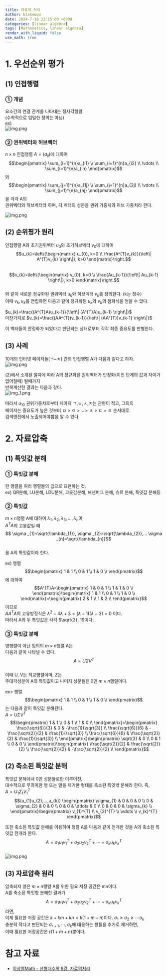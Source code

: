```yaml
---
title: 자료의 처리
author: blakewoo
date: 2024-7-18 23:15:00 +0900
categories: [linear algebra]
tags: [Mathematics, linear algebra] 
render_with_liquid: false
use_math: true
---
```


# 1. 우선순위 평가
## (1) 인접행렬
### ① 개념
요소간의 연결 관계를 나타내는 정사각행렬   
(수학적으로 엄밀한 정의는 아님)   
ex)   
![img.png](/assets/blog/linearAlgebra/linear_algebra_graph1.png)   

### ② 권위벡터와 허브벡터
$n \times n$ 인접행렬 $A=(a_{ij})$에 대하여   
$$\begin{pmatrix}
\sum_{i=1}^{n}a_{i1} \\
\sum_{i=1}^{n}a_{i2} \\
\vdots  \\ \sum_{i=1}^{n}a_{in}
\end{pmatrix}$$와 $$\begin{pmatrix}
\sum_{j=1}^{n}a_{1j} \\
\sum_{j=1}^{n}a_{2j} \\
\vdots  \\ \sum_{j=1}^{n}a_{nj}
\end{pmatrix}$$을 각각 A의   
권위벡터와 허브벡터라 하며, 각 벡터의 성분을 권위 가중치와 허브 가중치라 한다.

![img.png](/assets/blog/linearAlgebra/auth_weight_and_hub_weight_img1.png)


## (2) 순위평가 원리
인접행렬 A와 초기권위벡터 $u_{0}$와 초기허브벡터 $v_{0}$에 대하여   
$$u_{k}=\left\{\begin{matrix}
u_{0}, k=0 \\ \frac{A^{T}v_{k}}{\left\| A^{T}v_{k} \right\|}, k>0
\end{matrix}\right.$$   
$$v_{k}=\left\{\begin{matrix}
v_{0}, k=0 \\ \frac{Au_{k-1}}{\left\| Au_{k-1} \right\|}, k>0
\end{matrix}\right.$$   
와 같이 새로운 정규화된 권위벡터 $u_{k}$와 허브벡터 $v_{k}$를 정의한다. (k는 정수)   
이때 $v_{k},u_{k}$를 연립하면 다음과 같이 정규화된 $u_{k}$와 $v_{k}$의 점화식을 얻을 수 있다.

$u_{k}=\frac{(A^{T}A)u_{k-1}}{\left\| (A^{T}A)u_{k-1} \right\|}$   
마찬가지로 $v_{k}=\frac{(AA^{T})v_{k-1}}{\left\| (AA^{T})v_{k-1} \right\|}$   

이 벡터들이 안정화가 되었다고 판단되는 상태로부터 각각 최종 중요도를 판별한다.

## (3) 사례
10개의 인터넷 페이지들(ㄱ~ㅊ) 간의 인접행렬 A가 다음과 같다고 하자.   
![img.png](/assets/blog/linearAlgebra/linear_algebra_matrix1.png)   


(2)에서 소개된 절차에 따라 A의 정규화된 권위벡터가 안정화(이전 단계의 값과 차이가 없어질때) 될때까지   
반복계산한 결과는 다음과 같다.   
![img_1.png](/assets/blog/linearAlgebra/linear_algebra_matrix2.png)   

따라서 $u_{10}$ 권위가중치로부터 페이지 ㄱ,ㅂ,ㅅ,ㅈ는 관련이 적고, 그외의   
페이지는 중요도가 높은 것부터 ㅁ > ㅇ > ㄴ> ㅊ > ㄷ = ㄹ 순서대로   
검색엔진에서 노출되어야함을 알 수 있다.

# 2. 자료압축
## (1) 특잇값 분해
### ① 특잇값 분해
한 행렬을 여러 행렬들의 곱으로 표현하는 것.   
ex) QR분해, LU분해, LDU분해, 고윳값분해, 해센버그 분해, 슈르 분해, 특잇값 분해등

### ② 특잇값
$m \times n$행렬 A에 대하여 $\lambda_{1},\lambda_{2},\lambda_{3},...,\lambda_{n}$이   
$A^{T}A$의 고윳값일 때   
$$ \sigma _{1}=\sqrt{\lambda_{1}}, \sigma _{2}=\sqrt{\lambda_{2}},... \sigma _{n}=\sqrt{\lambda_{n}}$$   
을 A의 특잇값이라 한다.

ex) 행렬 $$\begin{pmatrix}
1 & 1 \\
0 & 1 \\
1 & 0 \\
\end{pmatrix}$$에 대하여   
$$A^{T}A=\begin{pmatrix}
1 & 0 & 1 \\
1 & 1 & 0 \\
\end{pmatrix}\begin{matrix}
1 & 1 \\
0 & 1 \\
1 & 0 \\
\end{matrix}=\begin{pmatrix}
2 & 1 \\
1 & 2 \\
\end{pmatrix}$$이므로   
$AA^{T}A$의 고유방정식은
$\lambda^{2}-4\lambda+3=(\lambda-1)(\lambda-3)=0$ 이다.  
따라서 A의 두 특잇값은 각각 $\sqrt{3}, 1$이다.

### ③ 특잇값 분해
영행렬이 아닌 임의의 $m \times n$행렬 A는   
다음과 같이 나타낼 수 있다.   
$$A=U\Sigma V^{T}$$   
이때 U, V는 직교행렬이며, $\Sigma$는   
주대각성분이 A의 특잇값이고 나머지 성분들은 0인 $m\times n$행렬이다.

ex> 행렬 $$\begin{pmatrix}
1 & 1 \\
0 & 1 \\
1 & 0 \\
\end{pmatrix}$$는 다음과 같이 특잇값 분해된다.   
$A=U\Sigma V^{T}$
$$\begin{pmatrix}
1 & 1 \\
0 & 1 \\
1 & 0 \\
\end{pmatrix}=\begin{pmatrix}
\frac{\sqrt{6}}{3} & 0 & -\frac{1}{\sqrt{3}} \\
\frac{\sqrt{6}}{6} & -\frac{\sqrt{2}}{2} & \frac{1}{\sqrt{3}} \\
\frac{\sqrt{6}}{6} & \frac{\sqrt{2}}{2} & \frac{1}{\sqrt{3}} \\
\end{pmatrix}\begin{pmatrix}
\sqrt{3} & 0 \\
0 & 1 \\
0 & 0 \\
\end{pmatrix}\begin{pmatrix}
\frac{\sqrt{2}}{2} & \frac{\sqrt{2}}{2} \\
\frac{\sqrt{2}}{2} & -\frac{\sqrt{2}}{2} \\
\end{pmatrix}$$


## (2) 축소된 특잇값 분해
특잇값 분해에서 0인 성분들로만 이루어진,   
대수적으로 무의미한 행 또는 열을 제거한 형태를 축소된 특잇밗 분해라 한다. 즉,   
$A=U_{1}\Sigma_{1}V_{1}^{T}$
$$(u_{1}u_{2},...,u_{k}) \begin{pmatrix}
\sigma_{1}  & 0 & 0 & 0 \\
0 & \sigma_{2} & 0 & 0 \\
0 & 0 & \ddots  & 0 \\
0 & 0 & 0 & \sigma_{k} \\
\end{pmatrix}\begin{pmatrix}
v_{1}^{T} \\
v_{2}^{T} \\
\vdots  \\
v_{k}^{T}
\end{pmatrix}$$

또한 축소된 특잇값 분해를 이용하여 행렬 A를 다음과 같이 전개한 것을 A의 축소된 특잇값 전개라 한다.   
$$A=\sigma _{1}u_{1}v_{1}^{T}+\sigma_{2}u_{2}v_{2}^{T}+\cdots+\sigma_{k}u_{k}v_{k}^{T}$$   
![img.png](/assets/blog/linearAlgebra/data_process_img1.png)


## (3) 자료압축 원리
압축되지 않은 $m\times n$행렬 A를 위한 필요 저장 공간은 mn이다.   
A를 축소된 특잇밗 분해한 결과가 $$A=\sigma _{1}u_{1}v_{1}^{T}+\sigma_{2}u_{2}v_{2}^{T}+\cdots+\sigma_{k}u_{k}v_{k}^{T}$$라면,   
이제 필요한 저장 공간은 $k+km+kn=k(1+m+n)$이다. $\sigma_{1}\geq\sigma_{2}\geq\cdots\sigma_{k}$   
충분히 작다고 판단되는 $\sigma_{r+1},\cdots,\sigma_{k}$에 대응하는 항들을 추가로 제거하면,   
이때 필요한 저장공간은 $r(1+m+n)$뿐이다.


# 참고 자료
- [이상엽Math - 선형대수학 8강. 자료의처리](https://youtu.be/YJgyN91hwHw)
